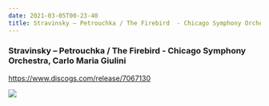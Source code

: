 ```yaml
---
date: 2021-03-05T00-23-40
title: Stravinsky – Petrouchka / The Firebird  - Chicago Symphony Orchestra, Carlo Maria Giulini
---
```

### Stravinsky – Petrouchka / The Firebird  - Chicago Symphony Orchestra, Carlo Maria Giulini
https://www.discogs.com/release/7067130

![](dayone-moment://ADA743AB46254FD4B74D2ED5728B1E38)
